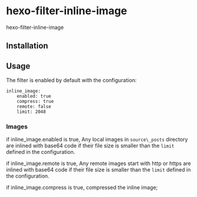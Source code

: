 # hexo-filter-inline-image
hexo-filter-inline-image
## Installation



## Usage

The filter is enabled by default with the configuration:

```
inline_image:  
    enabled: true
    compress: true
    remote: false
    limit: 2048
```

### Images

if inline_image.enabled is true, Any local images in `source\_posts` directory are inlined with base64 code if their file size is smaller than the `limit`
defined in the configuration.

if inline_image.remote is true, Any remote images start with http or https are inlined with base64 code if their file size is smaller than the `limit`
defined in the configuration.

if inline_image.compress is true, compressed the inline image;